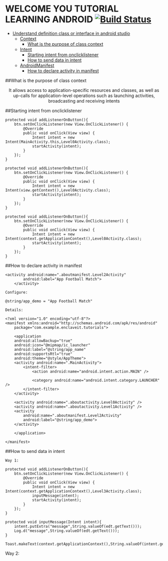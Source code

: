 # WELCOME YOU TUTORIAL LEARNING ANDROID [![Build Status](https://travis-ci.org/nomensa/jquery.hide-show.svg)](https://travis-ci.org/nomensa/jquery.hide-show.svg?branch=master)

- [Understand definition class or interface in android studio](#understand-definition-class-or-interface-in-android-studio)
  - [Context](#context)
    - [What is the purpose of class context](#what-is-the-purpose-of-class-context)
  - [Intent](#intent)
    - [Starting intent from onclicklistener](#starting-intent-from-onclicklistener)
    - [How to send data in intent](#how-to-send-data-in-intent)
  - [AndroidManifest](#androidmanifest) 
    - [How to declare activity in manifest](#how-to-declare-activity-in-manifest)

##What is the purpose of class context

<p align="center">
It allows access to application-specific resources and classes, as well as up-calls for application-level operations such as launching activities, broadcasting and receiving intents
</p>

##Starting intent from onclicklistener

    protected void addListenerOnButton(){
        btn.setOnClickListener(new View.OnClickListener() {
            @Override
            public void onClick(View view) {
                Intent intent = new Intent(MainActivity.this,Level0Activity.class);
                startActivity(intent);
            }
        });
    }

    protected void addListenerOnButton(){
        btn.setOnClickListener(new View.OnClickListener() {
            @Override
            public void onClick(View view) {
                Intent intent = new Intent(view.getContext(),Level0Activity.class);
                startActivity(intent);
            }
        });
    }

    protected void addListenerOnButton(){
        btn.setOnClickListener(new View.OnClickListener() {
            @Override
            public void onClick(View view) {
                Intent intent = new Intent(context.getApplicationContext(),Level0Activity.class);
                startActivity(intent);
            }
        });
    }

##How to declare activity in manifest

    <activity android:name=".aboutmanifest.Level2Activity"
            android:label="App Football Match">
        </activity>

    Configure: 
 
	@string/app_demo = "App Football Match"

    Details:

    <?xml version="1.0" encoding="utf-8"?>
	<manifest xmlns:android="http://schemas.android.com/apk/res/android"
	    package="com.example.enclaveit.tutorials">

	    <application
		android:allowBackup="true"
		android:icon="@mipmap/ic_launcher"
		android:label="@string/app_name"
		android:supportsRtl="true"
		android:theme="@style/AppTheme">
		<activity android:name=".MainActivity">
		    <intent-filter>
		        <action android:name="android.intent.action.MAIN" />

		        <category android:name="android.intent.category.LAUNCHER" />
		    </intent-filter>
		</activity>

		<activity android:name=".aboutactivity.Level0Activity" />
		<activity android:name=".aboutactivity.Level1Activity" />
		<activity
		    android:name=".aboutmanifest.Level2Activity"
		    android:label="@string/app_demo">
		</activity>

	    </application>

	</manifest>

##How to send data in intent

    Way 1: 

    protected void addListenerOnButton(){
        btn.setOnClickListener(new View.OnClickListener() {
            @Override
            public void onClick(View view) {
                Intent intent = new Intent(context.getApplicationContext(),Level3Activity.class);
                inputMessage(intent);
                startActivity(intent);
            }
        });
    }

    protected void inputMessage(Intent intent){
        intent.putExtra("message",String.valueOf(edt.getText()));
        Log.d("message",String.valueOf(edt.getText()));
    }

    Toast.makeText(context.getApplicationContext(),String.valueOf(intent.getStringExtra("message")),Toast.LENGTH_LONG).show();

   Way 2:

   



























